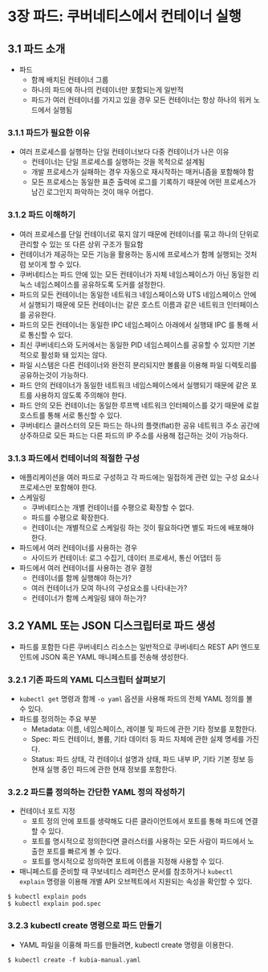 # 3장 파드: 쿠버네티스에서 컨테이너 실행

## 3.1 파드 소개

- 파드
    - 함께 배치된 컨테이너 그룹
    - 하나의 파드에 하나의 컨테이너만 포함되는게 일반적
    - 파드가 여러 컨테이너를 가지고 있을 경우 모든 컨테이너는 항상 하나의 워커 노드에서 실행됨

### 3.1.1 파드가 필요한 이유

- 여러 프로세스를 실행하는 단일 컨테이너보다 다중 컨테이너가 나은 이유
    - 컨테이너는 단일 프로세스를 실행하는 것을 목적으로 설계됨
    - 개발 프로세스가 실패하는 경우 자동으로 재시작하는 매커니즘을 포함해야 함
    - 모든 프로세스는 동일한 표준 출력에 로그를 기록하기 때문에 어떤 프로세스가 남긴 로그인지 파악하는 것이 매우 어렵다.

### 3.1.2 파드 이해하기

- 여러 프로세스를 단일 컨테이너로 묶지 않기 때문에 컨테이너를 묶고 하나의 단위로 관리할 수 있는 또 다른 상위 구조가 필요함
- 컨테이너가 제공하는 모든 기능을 활용하는 동시에 프로세스가 함께 실행되는 것처럼 보이게 할 수 있다.
- 쿠버네티스는 파드 안에 있는 모든 컨테이너가 자체 네임스페이스가 아닌 동일한 리눅스 네임스페이스를 공유하도록 도커를 설정한다.
- 파드의 모든 컨테이너는 동일한 네트워크 네임스페이스와 UTS 네임스페이스 안에서 실행되기 때문에 모든 컨테이너는 같은 호스트 이름과 같은 네트워크 인터페이스를 공유한다.
- 파드의 모든 컨테이너는 동일한 IPC 네임스페이스 아래에서 실행돼 IPC 를 통해 서로 통신할 수 있다.
- 최신 쿠버네티스와 도커에서는 동일한 PID 네임스페이스를 공유할 수 있지만 기본적으로 활성화 돼 있지는 않다.
- 파일 시스템은 다른 컨테이너와 완전히 분리되지만 볼륨을 이용해 파일 디렉토리를 공유하는것이 가능하다.
- 파드 안의 컨테이너가 동일한 네트워크 네임스페이스에서 실행되기 때문에 같은 포트를 사용하지 않도록 주의해야 한다.
- 파드 안의 모든 컨테이너는 동일한 루프백 네트워크 인터페이스를 갖기 때문에 로컬호스트를 통해 서로 통신할 수 있다.
- 쿠버네티스 클러스터의 모든 파드는 하나의 플랫(flat)한 공유 네트워크 주소 공간에 상주하므로 모든 파드는 다른 파드의 IP 주소를 사용해 접근하는 것이 가능하다.

### 3.1.3 파드에서 컨테이너의 적절한 구성

- 애플리케이션을 여러 파드로 구성하고 각 파드에는 밀접하게 관련 있는 구성 요소나 프로세스만 포함해야 한다.
- 스케일링
    - 쿠버네티스는 개별 컨테이너를 수평으로 확장할 수 없다.
    - 파드를 수평으로 확장한다.
    - 컨테이너는 개별적으로 스케일링 하는 것이 필요하다면 별도 파드에 배포해야 한다.
- 파드에서 여러 컨테이너를 사용하는 경우
    - 사이드카 컨테이너: 로그 수집기, 데이터 프로세서, 통신 어댑터 등
- 파드에서 여러 컨테이너를 사용하는 경우 결정
    - 컨테이너를 함께 실행해야 하는가?
    - 여러 컨테이너가 모여 하나의 구성요소를 나타내는가?
    - 컨테이너가 함께 스케일링 돼야 하는가?

## 3.2 YAML 또는 JSON 디스크립터로 파드 생성

- 파드를 포함한 다른 쿠버네티스 리소스는 일반적으로 쿠버네티스 REST API 엔드포인트에 JSON 혹은 YAML 매니페스트를 전송해 생성한다.

### 3.2.1 기존 파드의 YAML 디스크립터 살펴보기

- `kubectl get` 명령과 함께 `-o yaml` 옵션을 사용해 파드의 전체 YAML 정의를 볼 수 있다.
- 파드를 정의하는 주요 부분
    - Metadata: 이름, 네임스페이스, 레이블 및 파드에 관한 기타 정보를 포함한다.
    - Spec: 파드 컨테이너, 볼륨, 기타 데이터 등 파드 자체에 관한 실제 명세를 가진다.
    - Status: 파드 상태, 각 컨테이너 설명과 상태, 파드 내부 IP, 기타 기본 정보 등 현재 실행 중인 파드에 관한 현재 정보를 포함한다.

### 3.2.2 파드를 정의하는 간단한 YAML 정의 작성하기

- 컨테이너 포트 지정
    - 포트 정의 안에 포트를 생략해도 다른 클라이언트에서 포트를 통해 파드에 연결할 수 있다.
    - 포트를 명시적으로 정의한다면 클러스터를 사용하는 모든 사람이 파드에서 노출한 포트를 빠르게 볼 수 있다.
    - 포트를 명시적으로 정의하면 포트에 이름을 지정해 사용할 수 있다.
- 매니페스트를 준비할 때 쿠보네티스 레퍼런스 문서를 참조하거나 `kubectl explain` 명령을 이용해 개별 API 오브젝트에서 지원되는 속성을 확인할 수 있다.
```shell script
$ kubectl explain pods
$ kubectl explain pod.spec
```

### 3.2.3 kubectl create 명령으로 파드 만들기

- YAML 파일을 이횽해 파드를 만들려면, kubectl create 명령을 이용한다.
```shell script
$ kubectl create -f kubia-manual.yaml
```
